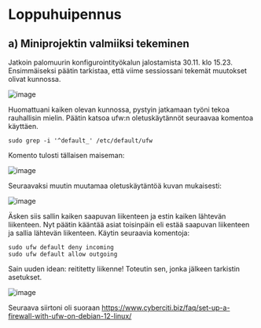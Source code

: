 # Loppuhuipennus

## a) Miniprojektin valmiiksi tekeminen

Jatkoin palomuurin konfigurointityökalun jalostamista 30.11. klo 15.23. Ensimmäiseksi päätin tarkistaa, että viime sessiossani tekemät muutokset olivat kunnossa.

![image](https://github.com/user-attachments/assets/2292c8c2-88bc-45ae-9e5d-bc0ba1cc6ad4)

Huomattuani kaiken olevan kunnossa, pystyin jatkamaan työni tekoa rauhallisin mielin. Päätin katsoa ufw:n oletuskäytännöt seuraavaa komentoa käyttäen.

    sudo grep -i '^default_' /etc/default/ufw

Komento tulosti tällaisen maiseman:

![image](https://github.com/user-attachments/assets/7e2143fd-03f5-473a-96cf-b158739f0257)

Seuraavaksi muutin muutamaa oletuskäytäntöä kuvan mukaisesti:

![image](https://github.com/user-attachments/assets/20f0fc2a-5fc7-48e1-8e31-cb964fffdb75)

Äsken siis sallin kaiken saapuvan liikenteen ja estin kaiken lähtevän liikenteen. Nyt päätin kääntää asiat toisinpäin eli estää saapuvan liikenteen ja sallia lähtevän liikenteen. Käytin seuraavia komentoja:

    sudo ufw default deny incoming
    sudo ufw default allow outgoing

Sain uuden idean: reititetty liikenne! Toteutin sen, jonka jälkeen tarkistin asetukset.

![image](https://github.com/user-attachments/assets/c7a341c4-1bc1-48db-ab86-2e317d04fc22)

Seuraava siirtoni oli suoraan https://www.cyberciti.biz/faq/set-up-a-firewall-with-ufw-on-debian-12-linux/
